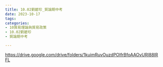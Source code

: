 ```yaml
---
title: 10.02劉碧珍_貿論期中考
date: 2023-10-17
tags: 
categories:
- 10貿易理論與貿易政策
- 10.02劉碧珍
- 貿論期中考

---
```

https://drive.google.com/drive/folders/1kuimRuvOuzdPOlfrBfoAAOvURI88IRFL
